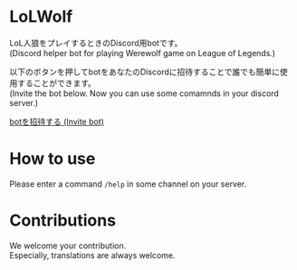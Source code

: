 # LoLWolf
LoL人狼をプレイするときのDiscord用botです。  
(Discord helper bot for playing Werewolf game on League of Legends.)

以下のボタンを押してbotをあなたのDiscordに招待することで誰でも簡単に使用することができます。   
(Invite the bot below. Now you can use some comamnds in your discord server.)

[botを招待する (Invite bot)](https://discord.com/api/oauth2/authorize?client_id=892164572604162079&permissions=0&scope=bot)


# How to use
Please enter a command `/help` in some channel on your server.

# Contributions
We welcome your contribution.  
Especially, translations are always welcome.
